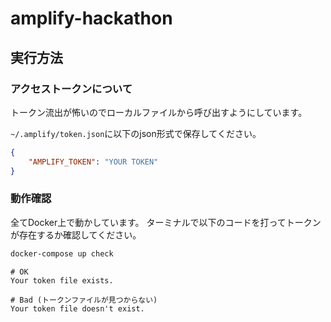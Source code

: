 # amplify-hackathon

## 実行方法

### アクセストークンについて

トークン流出が怖いのでローカルファイルから呼び出すようにしています。

`~/.amplify/token.json`に以下のjson形式で保存してください。

```~/.amplify/token.json
{
    "AMPLIFY_TOKEN": "YOUR TOKEN"
}
```

### 動作確認

全てDocker上で動かしています。
ターミナルで以下のコードを打ってトークンが存在するか確認してください。
```bash
docker-compose up check
```
```
# OK
Your token file exists.

# Bad (トークンファイルが見つからない)
Your token file doesn't exist.
```
